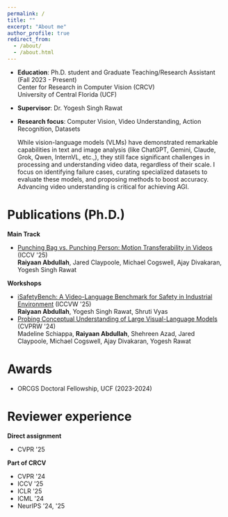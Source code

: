 ```yaml
---
permalink: /
title: ""
excerpt: "About me"
author_profile: true
redirect_from: 
  - /about/
  - /about.html
---
```

* **Education**: Ph.D. student and Graduate Teaching/Research Assistant (Fall 2023 - Present)  
  Center for Research in Computer Vision (CRCV)  
  University of Central Florida (UCF)  
* **Supervisor**: Dr. Yogesh Singh Rawat  
* **Research focus**: Computer Vision, Video Understanding, Action Recognition, Datasets  

  While vision-language models (VLMs) have demonstrated remarkable capabilities in text and image analysis (like ChatGPT, Gemini, Claude, Grok, Qwen, InternVL, etc.,), they still face significant challenges in processing and understanding video data, regardless of their scale. I focus on identifying failure cases, curating specialized datasets to evaluate these models, and proposing methods to boost accuracy. Advancing video understanding is critical for achieving AGI.

Publications (Ph.D.)
======
**Main Track**
* [Punching Bag vs. Punching Person: Motion Transferability in Videos](https://raiyaan.xyz/Motion-Transfer-webpage/) (ICCV '25)  
  **Raiyaan Abdullah**, Jared Claypoole, Michael Cogswell, Ajay Divakaran, Yogesh Singh Rawat  

**Workshops**
* [iSafetyBench: A Video-Language Benchmark for Safety in Industrial Environment](https://isafetybench.github.io/) (ICCVW '25)  
  **Raiyaan Abdullah**, Yogesh Singh Rawat, Shruti Vyas  
* [Probing Conceptual Understanding of Large Visual-Language Models](https://openaccess.thecvf.com/content/CVPR2024W/MMFM/papers/Schiappa_Probing_Conceptual_Understanding_of_Large_Visual-Language_Models_CVPRW_2024_paper.pdf) (CVPRW '24)  
  Madeline Schiappa, **Raiyaan Abdullah**, Shehreen Azad, Jared Claypoole, Michael Cogswell, Ajay Divakaran, Yogesh Rawat

<!-- Skills
======
I primarily conduct my research in Python, leveraging PyTorch and other widely used libraries. I also have practical experience with graphic-design tools (Adobe Photoshop, Illustrator), video-editing applications, and web technologies (HTML, CSS, JavaScript). -->

Awards
======
* ORCGS Doctoral Fellowship, UCF (2023-2024)

Reviewer experience
======
**Direct assignment**
* CVPR '25  

**Part of CRCV**
* CVPR '24
* ICCV '25
* ICLR '25
* ICML '24
* NeurIPS '24, '25


  
<!-- Publications
======
  <ul>{% for post in site.publications %}
    {% include archive-single-cv.html %}
  {% endfor %}</ul> -->

